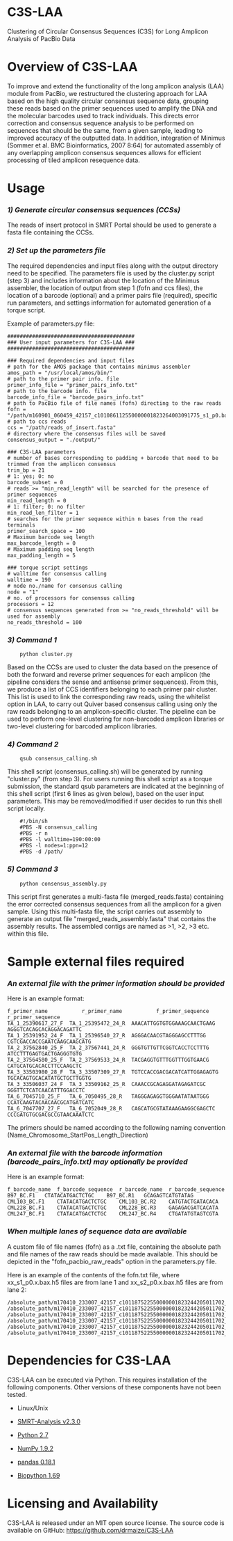 # C3S-LAA
Clustering of Circular Consensus Sequences (C3S) for Long Amplicon Analysis of PacBio Data


Overview of C3S-LAA 
================================================
To improve and extend the functionality of the long amplicon analysis (LAA) module from PacBio, we restructured the clustering approach for LAA based on the high quality circular consensus sequence data, grouping these reads based on the primer sequences used to amplify the DNA and the molecular barcodes used to track individuals. This directs error correction and consensus sequence analysis to be performed on sequences that should be the same, from a given sample, leading to improved accuracy of the outputted data. In addition, integration of Minimus (Sommer et al. BMC Bioinformatics, 2007 8:64) for automated assembly of any overlapping amplicon consensus sequences allows for efficient processing of tiled amplicon resequence data.

Usage
================================================

###  _1) Generate circular consensus sequences (CCSs)_

The reads of insert protocol in SMRT Portal should be used to generate a fasta file containing the CCSs. 

###  _2) Set up the parameters file_

The required dependencies and input files along with the output directory need to be specified. The parameters file is used by the cluster.py script (step 3) and includes information about the location of the Minimus assembler, the location of output from step 1 (fofn and ccs files), the location of a barcode (optional) and a primer pairs file (required), specific run parameters, and settings information for automated generation of a torque script.

Example of parameters.py file:

    #########################################
    ### User input parameters for C3S-LAA ###
    #########################################
    
    ### Required dependencies and input files
    # path for the AMOS package that contains minimus assembler
    amos_path = "/usr/local/amos/bin/"
    # path to the primer pair info. file
    primer_info_file = "primer_pairs_info.txt"
    # path to the barcode info. file
    barcode_info_file = "barcode_pairs_info.txt"
    # path to PacBio file of file names (fofn) directing to the raw reads
    fofn = "/path/m160901_060459_42157_c101086112550000001823264003091775_s1_p0.bas.h5"
    # path to ccs reads
    ccs = "/path/reads_of_insert.fasta"
    # directory where the consensus files will be saved
    consensus_output = "./output/"
    
    ### C3S-LAA parameters
    # number of bases corresponding to padding + barcode that need to be trimmed from the amplicon consensus
    trim_bp = 21
    # 1: yes; 0: no
    barcode_subset = 0
    # reads >= "min_read_length" will be searched for the presence of primer sequences
    min_read_length = 0
    # 1: filter; 0: no filter
    min_read_len_filter = 1
    # searches for the primer sequence within n bases from the read terminals
    primer_search_space = 100
    # Maximum barcode seq length
    max_barcode_length = 0
    # Maximum padding seq length
    max_padding_length = 5

    ### torque script settings
    # walltime for consensus calling
    walltime = 190
    # node no./name for consensus calling
    node = "1"
    # no. of processors for consensus calling
    processors = 12
    # consensus sequences generated from >= "no_reads_threshold" will be used for assembly
    no_reads_threshold = 100

###  _3) Command 1_

        python cluster.py
    
Based on the CCSs are used to cluster the data based on the presence of both the forward and reverse primer sequences for each amplicon (the pipeline considers the sense and antisense primer sequences). From this, we produce a list of CCS identifiers belonging to each primer pair cluster. This list is used to link the corresponding raw reads, using the whitelist option in LAA, to carry out Quiver based consensus calling using only the raw reads belonging to an amplicon-specific cluster. The pipeline can be used to perform one-level clustering for non-barcoded amplicon libraries or two-level clustering for barcoded amplicon libraries. 

###  _4) Command 2_

        qsub consensus_calling.sh
This shell script (consensus_calling.sh) will be generated by running "cluster.py" (from step 3). For users running this shell script as a torque submission, the standard qsub parameters are indicated at the beginning of this shell script (first 6 lines as given below), based on the user input parameters. This may be removed/modified if user decides to run this shell script locally.
        
        #!/bin/sh
        #PBS -N consensus_calling
        #PBS -r n
        #PBS -l walltime=190:00:00
        #PBS -l nodes=1:ppn=12
        #PBS -d /path/

###  _5) Command 3_

        python consensus_assembly.py
This script first generates a multi-fasta file (merged_reads.fasta) containing the error corrected consensus sequences from all the amplicon for a given sample. Using this multi-fasta file, the script carries out assembly to generate an output file "merged_reads_assembly.fasta" that contains the assembly results. The assembled contigs are named as >1, >2, >3 etc. within this file.

Sample external files required
================================================
###  _An external file with the primer information should be provided_
Here is an example format:

    f_primer_name	        r_primer_name	        f_primer_sequence	        r_primer_sequence
    TA_1_25390617_27_F	TA_1_25395472_24_R	AAACATTGGTGTGGAAAGCAACTGAAG	AGGGTCACAGCACAGGACAGATTC
    TA_1_25391952_24_F	TA_1_25396540_27_R	AGGGACAACGTAGGGAGCCTTTGG	CGTCGACCACCGAATCAAGCAAGCATG
    TA_2_37562840_25_F	TA_2_37567441_24_R	GGGTGTTGTTCGGTCACCTCCTTTG	ATCCTTTGAGTGACTGAGGGTGTG
    TA_2_37564580_25_F	TA_2_37569533_24_R	TACGAGGTGTTTGGTTTGGTGAACG	CATGCATGCACACCTTCCAAGCTC
    TA_3_33503980_28_F	TA_3_33507309_27_R	TGTCCACCGACGACATCATTGGAGAGTG	TGCACAGTGCACATATGCTGCTTGGTG
    TA_3_33506037_24_F	TA_3_33509162_25_R	CAAACCGCAGAGGATAGAGATCGC	GGGTTCTCATCAACATTTGGACCTC
    TA_6_7045710_25_F	TA_6_7050495_28_R	TAGGGAGAGGTGGGAATATAATGGG	CCATCAAGTACAACAACGCATGATCATC
    TA_6_7047707_27_F	TA_6_7052049_28_R	CAGCATGCGTATAAAGAAGGCGAGCTC	CCCGATGTGCGACGCCGTAACAAATCTC

The primers should be named according to the following naming convention (Name_Chromosome_StartPos_Length_Direction)


###  _An external file with the barcode information (barcode_pairs_info.txt) may optionally be provided_
Here is an example format:   
    
    f_barcode_name	f_barcode_sequence	r_barcode_name	r_barcode_sequence
    B97_BC.F1	CTATACATGACTCTGC	B97_BC.R1	GCAGAGTCATGTATAG
    CML103_BC.F1	CTATACATGACTCTGC	CML103_BC.R2	CATGTACTGATACACA
    CML228_BC.F1	CTATACATGACTCTGC	CML228_BC.R3	GAGAGACGATCACATA
    CML247_BC.F1	CTATACATGACTCTGC	CML247_BC.R4	CTGATATGTAGTCGTA

###  _When multiple lanes of sequence data are available_
A custom file of file names (fofn) as a .txt file, containing the absolute path and file names of the raw reads should be made available. This should be depicted in the "fofn_pacbio_raw_reads" option in the parameters.py file.

Here is an example of the contents of the fofn.txt file, where xx_s1_p0.x.bax.h5 files are from lane 1 and xx_s2_p0.x.bax.h5 files are from lane 2:

    /absolute_path/m170410_233007_42157_c101187522550000001823244205011702_s1_p0.1.bax.h5
    /absolute_path/m170410_233007_42157_c101187522550000001823244205011702_s1_p0.2.bax.h5
    /absolute_path/m170410_233007_42157_c101187522550000001823244205011702_s1_p0.3.bax.h5
    /absolute_path/m170410_233007_42157_c101187522550000001823244205011702_s2_p0.1.bax.h5
    /absolute_path/m170410_233007_42157_c101187522550000001823244205011702_s2_p0.2.bax.h5
    /absolute_path/m170410_233007_42157_c101187522550000001823244205011702_s2_p0.3.bax.h5


Dependencies for C3S-LAA
================================================
C3S-LAA can be executed via Python. This requires installation of the following components. Other versions of these components have not been tested.

* Linux/Unix

* <a href="https://github.com/PacificBiosciences/SMRT-Analysis">SMRT-Analysis v2.3.0</a>
* <a href="http://python.org/">Python 2.7</a>
* <a href="http://www.numpy.org/">NumPy 1.9.2</a>
* <a href="http://pandas.pydata.org/">pandas 0.18.1</a>
* <a href="http://biopython.org/wiki/Download">Biopython 1.69</a>


Licensing and Availability
================================================
C3S-LAA is released under an MIT open source license.
The source code is available on GitHub: https://github.com/drmaize/C3S-LAA

